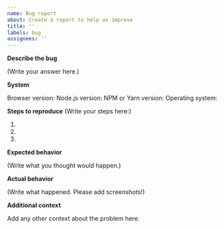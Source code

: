 ```yaml
---
name: Bug report
about: Create a report to help us improve
title: ''
labels: bug
assignees: ''
---
```


**Describe the bug**

(Write your answer here.)

**System**

Browser version:
Node.js version:
NPM or Yarn version:
Operating system:

**Steps to reproduce**
(Write your steps here:)

1.
2.
3.

**Expected behavior**

(Write what you thought would happen.)

**Actual behavior**

(Write what happened. Please add screenshots!)

**Additional context**

Add any other context about the problem here.
